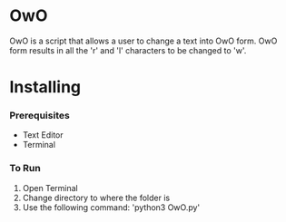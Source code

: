 # OwO

OwO is a script that allows a user to change a text into OwO form. OwO form results in all the 'r' and 'l' characters to be changed to 'w'.

# Installing

### Prerequisites
* Text Editor
* Terminal

### To Run
1. Open Terminal
2. Change directory to where the folder is
3. Use the following command: 'python3 OwO.py'
